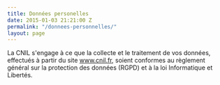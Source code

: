```yaml
---
title: Données personelles
date: 2015-01-03 21:21:00 Z
permalink: "/donnees-personnelles/"
layout: page
---
```


La CNIL s'engage à ce que la collecte et le traitement de vos données, effectués à partir du site www.cnil.fr, soient conformes au règlement général sur la protection des données (RGPD) et à la loi Informatique et Libertés.
